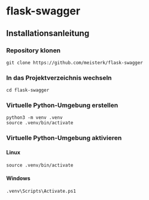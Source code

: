 # flask-swagger

## Installationsanleitung
### Repository klonen
```
git clone https://github.com/meisterk/flask-swagger
```

### In das Projektverzeichnis wechseln
```
cd flask-swagger
```

### Virtuelle Python-Umgebung erstellen
```
python3 -m venv .venv
source .venv/bin/activate
```

### Virtuelle Python-Umgebung aktivieren
#### Linux
```
source .venv/bin/activate
```
#### Windows
```
.venv\Scripts\Activate.ps1
```
